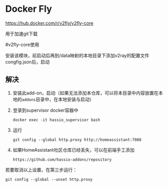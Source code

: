 # Docker Fly 
https://hub.docker.com/r/v2fly/v2fly-core

用于加速git下载

#v2fly-core使用

安装该模块，前启动后再到/data映射的本地目录下添加v2ray的配置文件congfig.json后，启动

## 解决

1. 安装此add-on，启动（如果无法添加本仓库，可以将本目录中内容放置在本地的`addons`目录中，在本地安装与启动）

2. 登录到supervisor docker容器中

    `docker exec -it hassio_supervisor bash`

3. 运行

    `git config --global http.proxy http://homeassistant:7088`

4. 如果HomeAssistant社区仓库已经丢失，可以在前端手工添加

    `https://github.com/hassio-addons/repository`

若要取消以上设置，在第三步运行：

`git config --global --unset http.proxy`


